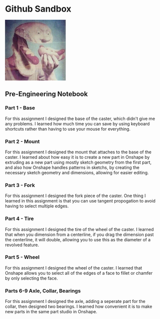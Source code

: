 # Github Sandbox
<img src="AddImage.jpg" alt="alt text" width="200" height="200">

## Pre-Engineering Notebook

### Part 1 - Base
For this assignment I designed the base of the caster, which didn't give me any problems. I learned how much time you can save by using keyboard shortcuts rather than having to use your mouse for everything.

### Part 2 - Mount
For this assignment I designed the mount that attaches to the base of the caster. I learned about how easy it is to create a new part in Onshape by extruding as a new part using mostly sketch geometry from the first part, and also how Onshape handles patterns in sketchs, by creating the necessary sketch geometry and dimensions, allowing for easier editing.

### Part 3 - Fork
For this assignment I designed the fork piece of the caster. One thing I learned in this assignment is that you can use tangent propogation to avoid having to select multiple edges.

### Part 4 - Tire
For this assignment I designed the tire of the wheel of the caster. I learned that when you dimension from a centerline, if you drag the dimension past the centerline, it will double, allowing you to use this as the diameter of a revolved feature.

### Part 5 - Wheel
For this assignment I designed the wheel of the caster. I learned that Onshape allows you to select all of the edges of a face to fillet or chamfer by only selecting the face.

### Parts 6-9 Axle, Collar, Bearings
For this assignment I designed the axle, adding a seperate part for the collar, then designed two bearings. I learned how convenient it is to make new parts in the same part studio in Onshape.
